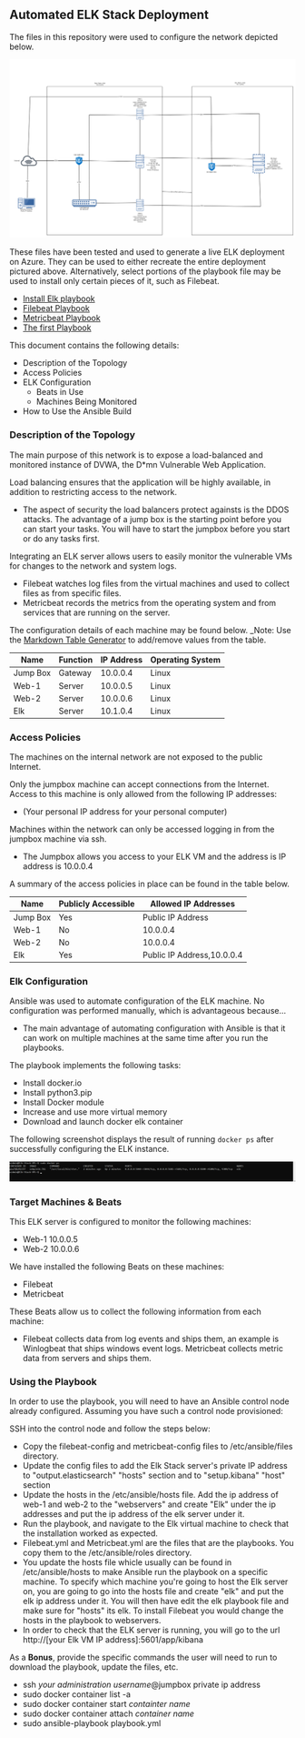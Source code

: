 ## Automated ELK Stack Deployment

The files in this repository were used to configure the network depicted below.

![Elk Stack](https://github.com/Jtullis316/Elk-Stack/blob/main/Images/Elk%20Stack%20diagram.png)

These files have been tested and used to generate a live ELK deployment on Azure. They can be used to either recreate the entire deployment pictured above. Alternatively, select portions of the playbook file may be used to install only certain pieces of it, such as Filebeat.

  - [Install Elk playbook](https://github.com/Jtullis316/Elk-Stack/blob/main/Playbooks/Install-Elk.yml)
  - [Filebeat Playbook](https://github.com/Jtullis316/Elk-Stack/blob/main/Playbooks/Filebeat.yml)
  - [Metricbeat Playbook](https://github.com/Jtullis316/Elk-Stack/blob/main/Playbooks/Metricbeat.yml)
  - [The first Playbook](https://github.com/Jtullis316/Elk-Stack/blob/main/Playbooks/My-playbook.yml)

This document contains the following details:
- Description of the Topology
- Access Policies
- ELK Configuration
  - Beats in Use
  - Machines Being Monitored
- How to Use the Ansible Build


### Description of the Topology

The main purpose of this network is to expose a load-balanced and monitored instance of DVWA, the D*mn Vulnerable Web Application.

Load balancing ensures that the application will be highly available, in addition to restricting access to the network.
- The aspect of security the load balancers protect againsts is the DDOS attacks. The advantage of a jump box is the starting point before you can start your tasks. You will have to start the jumpbox before you start or do any tasks first.

Integrating an ELK server allows users to easily monitor the vulnerable VMs for changes to the network and system logs.
- Filebeat watches log files from the virtual machines and used to collect files as from specific files.
- Metricbeat records the metrics from the operating system and from services that are running on the server.

The configuration details of each machine may be found below.
_Note: Use the [Markdown Table Generator](http://www.tablesgenerator.com/markdown_tables) to add/remove values from the table.

| Name     | Function | IP Address | Operating System |
|----------|----------|------------|------------------|
| Jump Box | Gateway  | 10.0.0.4   | Linux            |
| Web-1    | Server   | 10.0.0.5   | Linux            |
| Web-2    | Server   | 10.0.0.6   | Linux            |
| Elk      | Server   | 10.1.0.4   | Linux            |

### Access Policies

The machines on the internal network are not exposed to the public Internet. 

Only the jumpbox machine can accept connections from the Internet. Access to this machine is only allowed from the following IP addresses:
- (Your personal IP address for your personal computer)

Machines within the network can only be accessed logging in from the jumpbox machine via ssh.
- The Jumpbox allows you access to your ELK VM and the address is  IP address is 10.0.0.4

A summary of the access policies in place can be found in the table below.

| Name     | Publicly Accessible | Allowed IP Addresses     |
|----------|---------------------|--------------------------|
| Jump Box | Yes                 |     Public IP Address    |
| Web-1    | No                  |     10.0.0.4             |
| Web-2    | No                  |     10.0.0.4             |
| Elk      | Yes                 |Public IP Address,10.0.0.4|

### Elk Configuration

Ansible was used to automate configuration of the ELK machine. No configuration was performed manually, which is advantageous because...
- The main advantage of automating configuration with Ansible is that it can work on multiple machines at the same time after you run the playbooks. 

The playbook implements the following tasks:
- Install docker.io
- Install python3.pip
- Install Docker module
- Increase and use more virtual memory
- Download and launch docker elk container

The following screenshot displays the result of running `docker ps` after successfully configuring the ELK instance.

![docker ps](https://github.com/Jtullis316/Elk-Stack/blob/main/Images/Docker%20ps.png)

### Target Machines & Beats
This ELK server is configured to monitor the following machines:
- Web-1 10.0.0.5 
- Web-2 10.0.0.6

We have installed the following Beats on these machines:
- Filebeat  
- Metricbeat

These Beats allow us to collect the following information from each machine:
- Filebeat collects data from log events and ships them, an example is Winlogbeat that ships windows event logs. Metricbeat collects metric data from servers and ships them. 

### Using the Playbook
In order to use the playbook, you will need to have an Ansible control node already configured. Assuming you have such a control node provisioned: 

SSH into the control node and follow the steps below:
- Copy the filebeat-config and metricbeat-config files to /etc/ansible/files directory.
- Update the config files to add the Elk Stack server's private IP address to "output.elasticsearch" "hosts" section and to "setup.kibana" "host" section
- Update the hosts in the /etc/ansible/hosts file. Add the ip address of web-1 and web-2 to the "webservers" and create "Elk" under the ip addresses and put the ip address of the elk server under it.
- Run the playbook, and navigate to the Elk virtual machine to check that the installation worked as expected.
- Filebeat.yml and Metricbeat.yml are the files that are the playbooks. You copy them to the /etc/ansible/roles directory.
- You update the hosts file whicle usually can be found in /etc/ansible/hosts to make Ansible run the playbook on a specific machine. To specify which machine you're going to host the Elk server on, you are going to go into the hosts file and create "elk" and put the elk ip address under it. You will then have edit the elk playbook file and make sure for "hosts" its elk. To install Filebeat you would change the hosts in the playbook to webservers.
- In order to check that the ELK server is running, you will go to the url http://[your Elk VM IP address]:5601/app/kibana

As a **Bonus**, provide the specific commands the user will need to run to download the playbook, update the files, etc.
- ssh *your administration username*@jumpbox private ip address
- sudo docker container list -a
- sudo docker container start *containter name*
- sudo docker container attach *container name*
- sudo ansible-playbook playbook.yml
